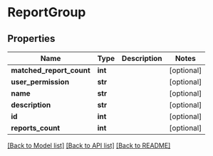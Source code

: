 # ReportGroup

## Properties
Name | Type | Description | Notes
------------ | ------------- | ------------- | -------------
**matched_report_count** | **int** |  | [optional] 
**user_permission** | **str** |  | [optional] 
**name** | **str** |  | [optional] 
**description** | **str** |  | [optional] 
**id** | **int** |  | [optional] 
**reports_count** | **int** |  | [optional] 

[[Back to Model list]](../README.md#documentation-for-models) [[Back to API list]](../README.md#documentation-for-api-endpoints) [[Back to README]](../README.md)


